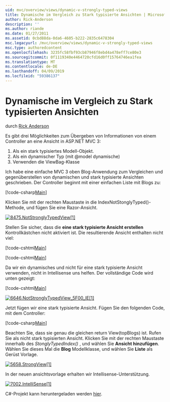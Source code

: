 ```yaml
---
uid: mvc/overview/views/dynamic-v-strongly-typed-views
title: Dynamische im Vergleich zu Stark typisierte Ansichten | Microsoft-Dokumentation
author: Rick-Anderson
description: ''
ms.author: riande
ms.date: 01/27/2011
ms.assetid: 0cbd88da-0da6-4605-b222-2835c6478304
msc.legacyurl: /mvc/overview/views/dynamic-v-strongly-typed-views
msc.type: authoredcontent
ms.openlocfilehash: 3235fc58fbf93cb87946f8ebd4a478eff7ce80e3
ms.sourcegitcommit: 0f1119340e4464720cfd16d0ff15764746ea1fea
ms.translationtype: MT
ms.contentlocale: de-DE
ms.lasthandoff: 04/09/2019
ms.locfileid: "59386137"
---
```

# <a name="dynamic-v-strongly-typed-views"></a>Dynamische im Vergleich zu Stark typisierten Ansichten

durch [Rick Anderson]((https://twitter.com/RickAndMSFT))

Es gibt drei Möglichkeiten zum Übergeben von Informationen von einem Controller an eine Ansicht in ASP.NET MVC 3:

1. Als ein stark typisiertes Modell-Objekt.
2. Als ein dynamischer Typ (mit @model dynamische)
3. Verwenden die ViewBag-Klasse

Ich habe eine einfache MVC 3 oben Blog-Anwendung zum Vergleichen und gegenüberstellen von dynamischen und stark typisierte Ansichten geschrieben. Der Controller beginnt mit einer einfachen Liste mit Blogs zu:

[!code-csharp[Main](dynamic-v-strongly-typed-views/samples/sample1.cs)]

Klicken Sie mit der rechten Maustaste in die IndexNotStonglyTyped()-Methode, und fügen Sie eine Razor-Ansicht.

[![8475.NotStronglyTypedView[1]](dynamic-v-strongly-typed-views/_static/image2.png)](dynamic-v-strongly-typed-views/_static/image1.png)

Stellen Sie sicher, dass die **eine stark typisierte Ansicht erstellen** Kontrollkästchen nicht aktiviert ist. Die resultierende Ansicht enthalten nicht viel:

[!code-cshtml[Main](dynamic-v-strongly-typed-views/samples/sample2.cshtml)]

[!code-cshtml[Main](dynamic-v-strongly-typed-views/samples/sample3.cshtml)]

Da wir ein dynamisches und nicht für eine stark typisierte Ansicht verwenden, nicht in Intellisense uns helfen. Der vollständige Code wird unten gezeigt:

[!code-cshtml[Main](dynamic-v-strongly-typed-views/samples/sample4.cshtml)]

[![6646.NotStronglyTypedView_5F00_IE[1]](dynamic-v-strongly-typed-views/_static/image4.png)](dynamic-v-strongly-typed-views/_static/image3.png)

Jetzt fügen wir eine stark typisierte Ansicht. Fügen Sie den folgenden Code, mit dem Controller:

[!code-csharp[Main](dynamic-v-strongly-typed-views/samples/sample5.cs)]


Beachten Sie, dass sie genau die gleichen return View(topBlogs) ist. Rufen Sie als nicht stark typisierten Ansicht. Klicken Sie mit der rechten Maustaste innerhalb des *StonglyTypedIndex()* , und wählen Sie **Ansicht hinzufügen**. Wählen Sie dieses Mal die **Blog** Modellklasse, und wählen Sie **Liste** als Gerüst Vorlage.

[![5658.StrongView[1]](dynamic-v-strongly-typed-views/_static/image6.png)](dynamic-v-strongly-typed-views/_static/image5.png)

In der neuen ansichtsvorlage erhalten wir Intellisense-Unterstützung.

[![7002.IntelliSense[1]](dynamic-v-strongly-typed-views/_static/image8.png)](dynamic-v-strongly-typed-views/_static/image7.png)

C#-Projekt kann heruntergeladen werden [hier](https://blogs.msdn.com/cfs-file.ashx/__key/CommunityServer-Blogs-Components-WeblogFiles/00-00-01-11-73-SSMS/1817.Mvc3ViewDemo.zip).

